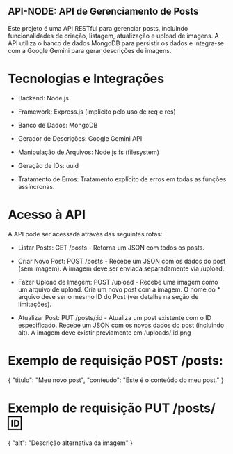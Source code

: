 ## API-NODE: API de Gerenciamento de Posts
Este projeto é uma API RESTful para gerenciar posts, incluindo funcionalidades de criação, listagem, atualização e upload de imagens. A API utiliza o banco de dados MongoDB para persistir os dados e integra-se com a Google Gemini para gerar descrições de imagens.

# Tecnologias e Integrações
* Backend: Node.js

* Framework: Express.js (implícito pelo uso de req e res)

* Banco de Dados: MongoDB

* Gerador de Descrições: Google Gemini API

* Manipulação de Arquivos: Node.js fs (filesystem)

* Geração de IDs: uuid

* Tratamento de Erros: Tratamento explícito de erros em todas as funções assíncronas.

# Acesso à API
A API pode ser acessada através das seguintes rotas:

* Listar Posts: GET /posts - Retorna um JSON com todos os posts.

* Criar Novo Post: POST /posts - Recebe um JSON com os dados do post (sem imagem). A imagem deve ser enviada separadamente via /upload.

* Fazer Upload de Imagem: POST /upload - Recebe uma imagem como um arquivo de upload. Cria um novo post com a imagem. O nome do * arquivo deve ser o mesmo ID do Post (ver detalhe na seção de limitações).

* Atualizar Post: PUT /posts/:id - Atualiza um post existente com o ID especificado. Recebe um JSON com os novos dados do post (incluindo alt). A imagem deve existir previamente em /uploads/:id.png

# Exemplo de requisição POST /posts:

{
  "titulo": "Meu novo post",
  "conteudo": "Este é o conteúdo do meu post."
}

# Exemplo de requisição PUT /posts/:id:

{
  "alt": "Descrição alternativa da imagem"
}

